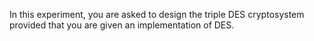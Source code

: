 In this experiment, you are asked to design the triple DES cryptosystem provided that you are given an implementation of DES.